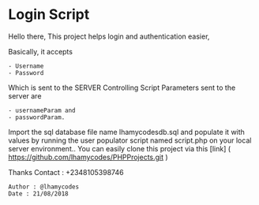 # Login Script #

Hello there,
This project helps login and authentication easier,

Basically, it accepts
```
- Username
- Password
```
Which is sent to the SERVER Controlling Script
Parameters sent to the server are
```
- usernameParam and
- passwordParam.
```
Import the sql database file name lhamycodesdb.sql
and populate it with values by running the user populator script named script.php on your local server environment..
You can easily clone this project via this [link] ( https://github.com/lhamycodes/PHPProjects.git ) 

Thanks
Contact : +2348105398746

```
Author : @lhamycodes
Date : 21/08/2018
```